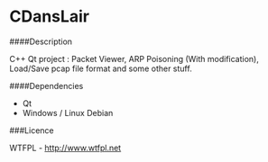 # CDansLair

####Description

C++ Qt project : Packet Viewer, ARP Poisoning (With modification), Load/Save pcap file format and some other stuff.

####Dependencies

 - Qt
 - Windows / Linux Debian

###Licence

WTFPL - http://www.wtfpl.net 

